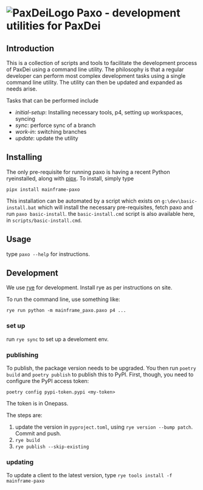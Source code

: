 # ![PaxDeiLogo](https://playpaxdei.com/_next/image?url=%2Fstatic%2Fimages%2Fpaxdei-monogram-silver.png&w=64&q=75 "Get it?") Paxo - development utilities for PaxDei

## Introduction

This is a collection of scripts and tools to facilitate the development process
of PaxDei using a command line utility.  The philosophy is that a regular developer can perform most complex development tasks using a single command
line utility.  The utility can then be updated and expanded as needs arise.

Tasks that can be performed include

- *initial-setup*:  Installing necessary tools, p4, setting up workspaces, syncing
- *sync*: perforce sync of a branch
- *work-in*: switching branches
- *update*: update the utility

## Installing

The only pre-requisite for running paxo is having a recent Python ryeinstalled, along with [pipx](https://github.com/pypa/pipx).  To install, simply type

`pipx install mainframe-paxo`

This installation can be automated by a script which exists on `g:\dev\basic-install.bat` which will install the necessary pre-requisites, fetch paxo and run `paxo basic-install`.
the `basic-install.cmd` script is also available here, in `scripts/basic-install.cmd`.

## Usage

type `paxo --help` for instructions.

## Development

We use [rye](https://rye.astral.sh/) for development.  Install rye as per instructions on site.

To run the command line, use something like:

`rye run python -m mainframe_paxo.paxo p4 ...`

### set up

run `rye sync` to set up a develoment env.

### publishing

To publish, the package version needs to be upgraded.  You then
run `poetry build` and `poetry publish` to publish this to PyPI.
First, though, you need to configure the PyPI access token:

`poetry config pypi-token.pypi <my-token>`

The token is in Onepass.

The steps are:

1. update the version in `pyproject.toml`, using `rye version --bump patch`. Commit and push.
2. `rye build`
4. `rye publish --skip-existing`


### updating

To update a client to the latest version, type
`rye tools install -f mainframe-paxo`